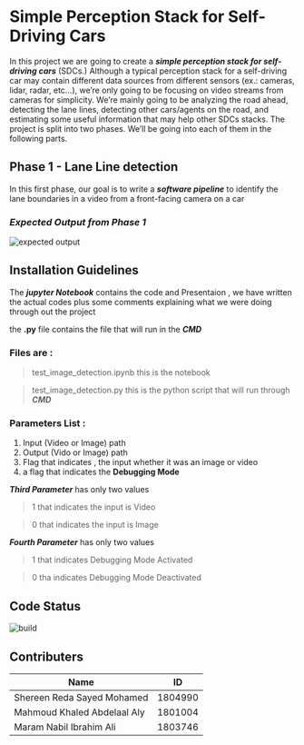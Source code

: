 # Simple Perception Stack for Self-Driving Cars
In this project we are going to create a **_simple perception stack for self-driving cars_** (SDCs.) Although a typical perception stack for a self-driving car may contain different data sources from different sensors (ex.: cameras, lidar, radar, etc…), we’re only going to be focusing on video streams from cameras for simplicity. We’re mainly going to be analyzing the road ahead, detecting the lane lines, detecting other cars/agents on the road, and estimating some useful information that may help other SDCs stacks. The project is split into two phases. We’ll be going into each of them in the following parts.
## Phase 1 - Lane Line detection
In this first phase, our goal is to write a **_software pipeline_** to identify the lane boundaries in a video from a front-facing camera on a car
### _Expected Output from Phase 1_
![expected output](https://user-images.githubusercontent.com/54672453/163658944-d04f1d58-98ae-4017-b196-ba660c7d4a1b.png)

## Installation Guidelines

The **_jupyter Notebook_** contains the code and Presentaion , we have written the actual codes plus some comments explaining what we were doing through out the project 

the **.py** file contains the file that will run in the **_CMD_**

### Files are :
> test_image_detection.ipynb this is the notebook

> test_image_detection.py this is the python script that will run through **_CMD_**

### Parameters List :
1. Input (Video or Image) path 
2. Output (Vido or Image) path
3. Flag that indicates , the input whether it was an image or video
4. a flag that indicates the **Debugging Mode**

**_Third Parameter_** has only two values
> 1 that indicates the input is Video

> 0 that indicates the input is Image

**_Fourth Parameter_** has only two values
> 1 that indicates Debugging Mode Activated

> 0 tha indicates Debugging Mode Deactivated

## Code Status
![build](https://img.shields.io/badge/Build-in%20progress-orange)

## Contributers

| **Name** | **ID** |
| --- | --- |
| Shereen Reda Sayed Mohamed | 1804990 |
| Mahmoud Khaled Abdelaal Aly | 1801004 |
| Maram Nabil Ibrahim Ali | 1803746 |
